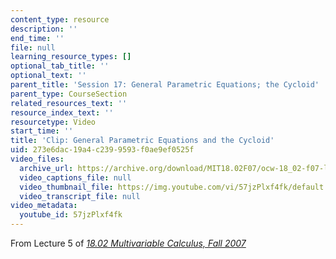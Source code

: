 ```yaml
---
content_type: resource
description: ''
end_time: ''
file: null
learning_resource_types: []
optional_tab_title: ''
optional_text: ''
parent_title: 'Session 17: General Parametric Equations; the Cycloid'
parent_type: CourseSection
related_resources_text: ''
resource_index_text: ''
resourcetype: Video
start_time: ''
title: 'Clip: General Parametric Equations and the Cycloid'
uid: 273e6dac-19a4-c239-9593-f0ae9ef0525f
video_files:
  archive_url: https://archive.org/download/MIT18.02F07/ocw-18_02-f07-lec05_300k.mp4
  video_captions_file: null
  video_thumbnail_file: https://img.youtube.com/vi/57jzPlxf4fk/default.jpg
  video_transcript_file: null
video_metadata:
  youtube_id: 57jzPlxf4fk
---
```


From Lecture 5 of [_18.02 Multivariable Calculus, Fall 2007_](/courses/18-02-multivariable-calculus-fall-2007/pages/video-lectures)